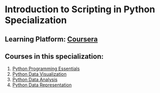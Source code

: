 # Introduction to Scripting in Python Specialization

## Learning Platform: [Coursera](https://www.coursera.org)
## Courses in this specialization:
1. [Python Programming Essentials](https://www.coursera.org/learn/python-programming)
2. [Python Data Visualization](https://www.coursera.org/learn/python-visualization)
3. [Python Data Analysis](https://www.coursera.org/learn/python-analysis)
4. [Python Data Representation](https://www.coursera.org/learn/python-representation)
